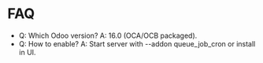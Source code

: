 # FAQ

- Q: Which Odoo version? A: 16.0 (OCA/OCB packaged).
- Q: How to enable? A: Start server with --addon queue_job_cron or install in UI.
